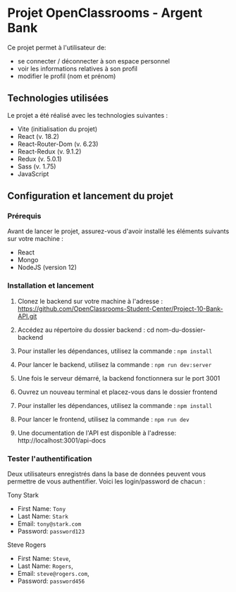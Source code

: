# Projet OpenClassrooms - Argent Bank

Ce projet permet à l'utilisateur de:
- se connecter / déconnecter à son espace personnel
- voir les informations relatives à son profil
- modifier le profil (nom et prénom)

## Technologies utilisées

Le projet a été réalisé avec les technologies suivantes :

- Vite (initialisation du projet)
- React (v. 18.2)
- React-Router-Dom (v. 6.23)
- React-Redux (v. 9.1.2)
- Redux (v. 5.0.1)
- Sass (v. 1.75)
- JavaScript

## Configuration et lancement du projet

### Prérequis

Avant de lancer le projet, assurez-vous d'avoir installé les éléments suivants sur votre machine :

- React
- Mongo
- NodeJS (version 12)

### Installation et lancement

1. Clonez le backend sur votre machine à l'adresse : https://github.com/OpenClassrooms-Student-Center/Project-10-Bank-API.git

2. Accédez au répertoire du dossier backend :
    cd nom-du-dossier-backend

3. Pour installer les dépendances, utilisez la commande : `npm install`

4. Pour lancer le backend, utilisez la commande : `npm run dev:server`

5. Une fois le serveur démarré, la backend fonctionnera sur le port 3001

6. Ouvrez un nouveau terminal et placez-vous dans le dossier frontend

7. Pour installer les dépendances, utilisez la commande : `npm install`

8. Pour lancer le frontend, utilisez la commande : `npm run dev`

9. Une documentation de l'API est disponible à l'adresse: http://localhost:3001/api-docs 

### Tester l'authentification
Deux utilisateurs enregistrés dans la base de données peuvent vous permettre de vous authentifier. Voici les login/password de chacun : 

Tony Stark

- First Name: `Tony`
- Last Name: `Stark`
- Email: `tony@stark.com`
- Password: `password123`

Steve Rogers

- First Name: `Steve`,
- Last Name: `Rogers`,
- Email: `steve@rogers.com`,
- Password: `password456`